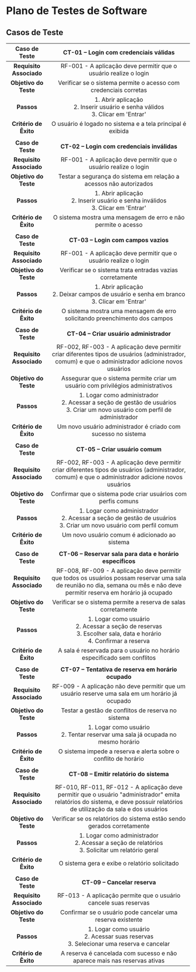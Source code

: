 # Plano de Testes de Software

## Casos de Teste

| **Caso de Teste** | **CT-01 – Login com credenciais válidas** |
|:---:|:---:|
| **Requisito Associado** | RF-001 - A aplicação deve permitir que o usuário realize o login |
| **Objetivo do Teste** | Verificar se o sistema permite o acesso com credenciais corretas |
| **Passos** | 1. Abrir aplicação<br>2. Inserir usuário e senha válidos<br>3. Clicar em 'Entrar' |
| **Critério de Êxito** | O usuário é logado no sistema e a tela principal é exibida |
|   |   |
| **Caso de Teste** | **CT-02 – Login com credenciais inválidas** |
| **Requisito Associado** | RF-001 - A aplicação deve permitir que o usuário realize o login |
| **Objetivo do Teste** | Testar a segurança do sistema em relação a acessos não autorizados |
| **Passos** | 1. Abrir aplicação<br>2. Inserir usuário e senha inválidos<br>3. Clicar em 'Entrar' |
| **Critério de Êxito** | O sistema mostra uma mensagem de erro e não permite o acesso |
|   |   |
| **Caso de Teste** | **CT-03 – Login com campos vazios** |
| **Requisito Associado** | RF-001 - A aplicação deve permitir que o usuário realize o login |
| **Objetivo do Teste** | Verificar se o sistema trata entradas vazias corretamente |
| **Passos** | 1. Abrir aplicação<br>2. Deixar campos de usuário e senha em branco<br>3. Clicar em 'Entrar' |
| **Critério de Êxito** | O sistema mostra uma mensagem de erro solicitando preenchimento dos campos |
|   |   |
| **Caso de Teste** | **CT-04 – Criar usuário administrador** |
| **Requisito Associado** | RF-002, RF-003 - A aplicação deve permitir criar diferentes tipos de usuários (administrador, comum) e que o administrador adicione novos usuários |
| **Objetivo do Teste** | Assegurar que o sistema permite criar um usuário com privilégios administrativos |
| **Passos** | 1. Logar como administrador<br>2. Acessar a seção de gestão de usuários<br>3. Criar um novo usuário com perfil de administrador |
| **Critério de Êxito** | Um novo usuário administrador é criado com sucesso no sistema |
|   |   |
| **Caso de Teste** | **CT-05 – Criar usuário comum** |
| **Requisito Associado** | RF-002, RF-003 - A aplicação deve permitir criar diferentes tipos de usuários (administrador, comum) e que o administrador adicione novos usuários |
| **Objetivo do Teste** | Confirmar que o sistema pode criar usuários com perfis comuns |
| **Passos** | 1. Logar como administrador<br>2. Acessar a seção de gestão de usuários<br>3. Criar um novo usuário com perfil comum |
| **Critério de Êxito** | Um novo usuário comum é adicionado ao sistema |
|   |   |
| **Caso de Teste** | **CT-06 – Reservar sala para data e horário específicos** |
| **Requisito Associado** | RF-008, RF-009 - A aplicação deve permitir que todos os usuários possam reservar uma sala de reunião no dia, semana ou mês e não deve permitir reserva em horário já ocupado |
| **Objetivo do Teste** | Verificar se o sistema permite a reserva de salas corretamente |
| **Passos** | 1. Logar como usuário<br>2. Acessar a seção de reservas<br>3. Escolher sala, data e horário<br>4. Confirmar a reserva |
| **Critério de Êxito** | A sala é reservada para o usuário no horário especificado sem conflitos |
|   |   |
| **Caso de Teste** | **CT-07 – Tentativa de reserva em horário ocupado** |
| **Requisito Associado** | RF-009 - A aplicação não deve permitir que um usuário reserve uma sala em um horário já ocupado |
| **Objetivo do Teste** | Testar a gestão de conflitos de reserva no sistema |
| **Passos** | 1. Logar como usuário<br>2. Tentar reservar uma sala já ocupada no mesmo horário |
| **Critério de Êxito** | O sistema impede a reserva e alerta sobre o conflito de horário |
|   |   |
| **Caso de Teste** | **CT-08 – Emitir relatório do sistema** |
| **Requisito Associado** | RF-010, RF-011, RF-012 - A aplicação deve permitir que o usuário "administrador" emita relatórios do sistema, e deve possuir relatórios de utilização da sala e dos usuários |
| **Objetivo do Teste** | Verificar se os relatórios do sistema estão sendo gerados corretamente |
| **Passos** | 1. Logar como administrador<br>2. Acessar a seção de relatórios<br>3. Solicitar um relatório geral |
| **Critério de Êxito** | O sistema gera e exibe o relatório solicitado |
|   |   |
| **Caso de Teste** | **CT-09 – Cancelar reserva** |
| **Requisito Associado** | RF-013 - A aplicação permite que o usuário cancele suas reservas |
| **Objetivo do Teste** | Confirmar se o usuário pode cancelar uma reserva existente |
| **Passos** | 1. Logar como usuário<br>2. Acessar suas reservas<br>3. Selecionar uma reserva e cancelar |
| **Critério de Êxito** | A reserva é cancelada com sucesso e não aparece mais nas reservas ativas |
